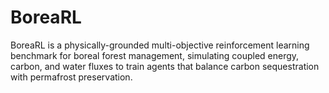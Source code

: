 # BoreaRL
BoreaRL is a physically-grounded multi-objective reinforcement learning benchmark for boreal forest management, simulating coupled energy, carbon, and water fluxes to train agents that balance carbon sequestration with permafrost preservation.
